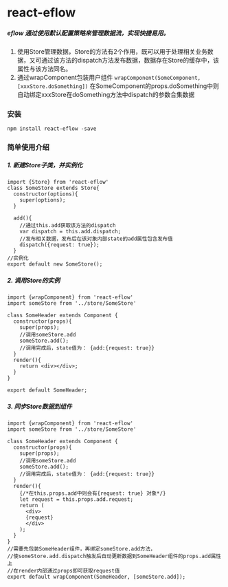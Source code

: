 # react-eflow
##### eflow 通过使用默认配置策略来管理数据流，实现快捷易用。

1. 使用Store管理数据，Store的方法有2个作用，既可以用于处理相关业务数据，又可通过该方法的dispatch方法发布数据，数据存在Store的缓存中，该属性与该方法同名。
2. 通过wrapComponent包装用户组件 `wrapComponent(SomeComponent, [xxxStore.doSomething])`
在SomeComponent的props.doSomething中则自动绑定xxxStore在doSomething方法中dispatch的参数合集数据

### 安装

```
npm install react-eflow -save
```
### 简单使用介绍

##### 1. 新建Store子类，并实例化

```
import {Store} from 'react-eflow'
class SomeStore extends Store{
  constructor(options){
    super(options);
  }

  add(){
    //通过this.add获取该方法的dispatch
    var dispatch = this.add.dispatch;
    //发布相关数据，发布后在该对象内部state的add属性包含发布值
    dispatch({request: true});
  }
//实例化
export default new SomeStore();
```

##### 2. 调用Store的实例

```
import {wrapComponent} from 'react-eflow'
import someStore from '../store/SomeStore'

class SomeHeader extends Component {
  constructor(props){
    super(props);
    //调用someStore.add
    someStore.add();
    //调用完成后，state值为： {add:{request: true}}
  }
  render(){
    return <div></div>;
  }
}

export default SomeHeader;
```

##### 3. 同步Store数据到组件

```
import {wrapComponent} from 'react-eflow'
import someStore from '../store/SomeStore'

class SomeHeader extends Component {
  constructor(props){
    super(props);
    //调用someStore.add
    someStore.add();
    //调用完成后，state值为： {add:{request: true}}
  }
  render(){
    {/*在this.props.add中则会有{request: true} 对象*/}
    let request = this.props.add.request;
    return (
      <div>
      {request}
      </div>
    );
  }
}
//需要先包装SomeHeader组件，再绑定someStore.add方法，
//使someStore.add.dispatch触发后自动更新数据到SomeHeader组件的props.add属性上
//在render内部通过props即可获取request值
export default wrapComponent(SomeHeader, [someStore.add]);
```





